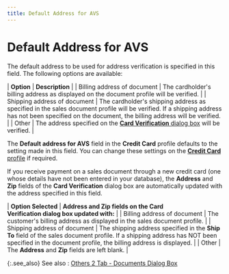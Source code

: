 ```yaml
---
title: Default Address for AVS
---
```


# Default Address for AVS


The default address to be used for address verification is specified  in this field. The following options are available:


| **Option** | **Description** |
| Billing address of document | The cardholder's billing address as displayed on the document profile  will be verified. |
| Shipping address of document | The cardholder's shipping address as specified in the sales document  profile will be verified. If a shipping address has not been specified  on the document, the billing address will be verified. |
| Other | The address specified on the [**Card Verification** dialog box]({{site.sp_chm}}/sales-docs/sales-orders/so-proc/pmts-refunds/cc-pmts/cc-verify-dlg/the_card_verification_dialog_box.html) will  be verified. |



The **Default address for AVS**  field in the **Credit Card** profile  defaults to the setting made in this field. You can change these settings  on the [**Credit Card** profile]({{site.mc_chm}}/misc/the_credit_card_profile.html) if required.


If you receive payment on a sales document through a new credit card  (one whose details have not been entered in your database), the **Address** and **Zip** fields of the **Card Verification**  dialog box are automatically updated with the address specified in this  field.


| **Option Selected** | **Address and Zip fields on the Card <br/> Verification dialog box updated with:** |
| Billing address of document | The customer's billing address as displayed in the sales document profile. |
| Shipping address of document | The shipping address specified in the **Ship <br/> To** field of the sales document profile. If a shipping address has  NOT been specified in the document profile, the billing address is displayed. |
| Other | The **Address** and **Zip**  fields are left blank. |



{:.see_also}
See also
: [Others  2 Tab - Documents Dialog Box]({{site.bp_baseurl}}/misc/miscellaneous_others_others_2_steps.html)
